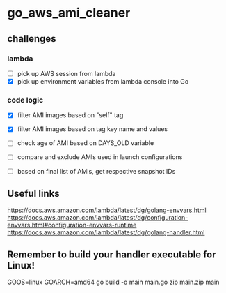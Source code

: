 # go_aws_ami_cleaner

## challenges
### lambda
- [ ] pick up AWS session from lambda
- [x] pick up environment variables from lambda console into Go 
### code logic
- [x] filter AMI images based on "self" tag 
- [x] filter AMI images based on tag key name and values
- [ ] check age of AMI based on DAYS_OLD variable
- [ ] compare and exclude AMIs used in launch configurations
- [ ] based on final list of AMIs, get respective snapshot IDs


## Useful links
https://docs.aws.amazon.com/lambda/latest/dg/golang-envvars.html 
https://docs.aws.amazon.com/lambda/latest/dg/configuration-envvars.html#configuration-envvars-runtime 
https://docs.aws.amazon.com/lambda/latest/dg/golang-handler.html

## Remember to build your handler executable for Linux!
GOOS=linux GOARCH=amd64 go build -o main main.go
zip main.zip main